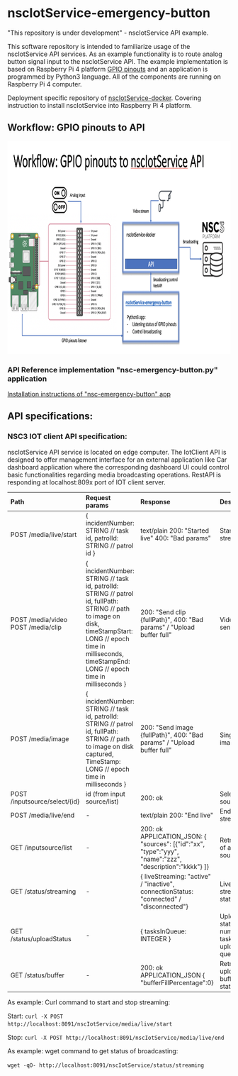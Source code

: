# nscIotService-emergency-button
"This repository is under development" - nscIotService API example.

This software repository is intended to familiarize usage of the nscIotService API services. As an example functionality is to route analog button signal input to the nscIotService API. The example implementation is based on Raspberry Pi 4 platform [GPIO pinouts](https://www.raspberrypi.org/documentation/usage/gpio/) and an application is programmed by Python3 language. All of the components are running on Raspberry Pi 4 computer.

Deployment specific repository of [nscIotService-docker](https://github.com/NSION/nscIotService-docker). Covering instruction to install nscIotService into Raspberry Pi 4 platform.
## Workflow: GPIO pinouts to API
<img src="https://github.com/NSION/nscIotService-emergency-button/blob/main/nscIotService-API-example1.png" width="800" height="480">

### API Reference implementation "nsc-emergency-button.py" application
[Installation instructions of "nsc-emergency-button" app](https://github.com/NSION/nscIotService-emergency-button/blob/main/install-nscIot-emergency-app.md)

## API specifications:
### NSC3 IOT client API specification:
nscIotService API service is located on edge computer. The IotClient API is designed to offer management interface for an external application like Car dashboard application where the corresponding dashboard UI could control basic functionalities regarding media broadcasting operations.
RestAPI is responding at localhost:809x port of IOT client server.

| **Path** | **Request params** | **Response** | **Description** |
| :--- |     :---      |   :---  |       :---  |
| POST /media/live/start | { incidentNumber: STRING // task id, patrolId: STRING // patrol id } | text/plain 200: "Started live" 400: "Bad params"  | Start live streaming |
| POST /media/video POST /media/clip | { incidentNumber: STRING // task id, patrolId: STRING // patrol id, fullPath: STRING // path to image on disk, timeStampStart: LONG // epoch time in milliseconds, timeStampEnd: LONG // epoch time in milliseconds }     | 200: "Send clip {fullPath}", 400: "Bad params" / "Upload buffer full" | Video clip send  |
| POST /media/image | { incidentNumber: STRING // task id, patrolId: STRING // patrol id, fullPath: STRING // path to image on disk captured, TimeStamp: LONG // epoch time in milliseconds } | 200: "Send image {fullPath}", 400: "Bad params" / "Upload buffer full"  | Single image send  |
| POST /inputsource/select/{id} | id (from input source/list)     | 200: ok  | Select input source  |
| POST /media/live/end | -     | text/plain 200: "End live"  | End live streaming  |
| GET /inputsource/list | -    | 200: ok APPLICATION_JSON: { "sources": [{"id":"xx", "type":"yyy", "name":"zzz", "description":"kkkk"} ]}  | Retrieve list of available sources  |
| GET /status/streaming | - | { liveStreaming: "active" / "inactive", connectionStatus: "connected" / "disconnected"}  | Live streaming status  |
| GET /status/uploadStatus | - | { tasksInQueue: INTEGER }  | Upload task status, number of tasks in upload queue  |
| GET /status/buffer | - | 200: ok APPLICATION_JSON { "bufferFillPercentage":0}  | Retrieve upload buffer status  |

As example: Curl command to start and stop streaming:

Start: ```curl -X POST http://localhost:8091/nscIotService/media/live/start```

Stop: ```curl -X POST http://localhost:8091/nscIotService/media/live/end```

As example: wget command to get status of broadcasting:

```wget -qO- http://localhost:8091/nscIotService/status/streaming```


